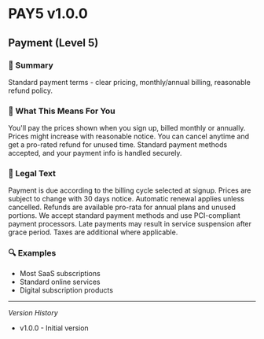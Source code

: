 # PAY5 v1.0.0

## Payment (Level 5)

### 📌 Summary
Standard payment terms - clear pricing, monthly/annual billing, reasonable refund policy.

### 👤 What This Means For You
You'll pay the prices shown when you sign up, billed monthly or annually. Prices might increase with reasonable notice. You can cancel anytime and get a pro-rated refund for unused time. Standard payment methods accepted, and your payment info is handled securely.

### 📜 Legal Text
Payment is due according to the billing cycle selected at signup. Prices are subject to change with 30 days notice. Automatic renewal applies unless cancelled. Refunds are available pro-rata for annual plans and unused portions. We accept standard payment methods and use PCI-compliant payment processors. Late payments may result in service suspension after grace period. Taxes are additional where applicable.

### 🔍 Examples
- Most SaaS subscriptions
- Standard online services
- Digital subscription products

---
*Version History*
- v1.0.0 - Initial version